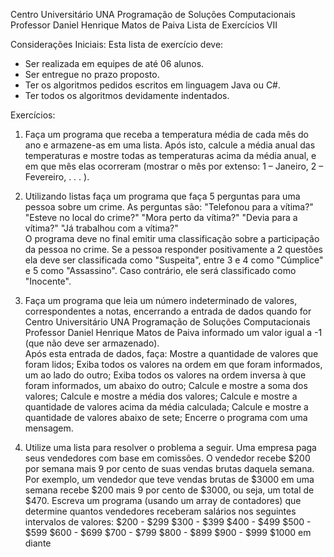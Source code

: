 Centro Universitário UNA 
Programação de Soluções Computacionais 
Professor Daniel Henrique Matos de Paiva 
Lista de Exercícios VII 



Considerações Iniciais: 
Esta lista de exercício deve: 
- Ser realizada em equipes de até 06 alunos. 
- Ser entregue no prazo proposto. 
- Ter os algoritmos pedidos escritos em linguagem Java ou C#. 
- Ter todos os algoritmos devidamente indentados. 


Exercícios: 
1. Faça um programa que receba a temperatura média de cada mês do ano e  armazene-as em uma lista. Após isto, calcule a média anual das temperaturas e  mostre todas as temperaturas acima da média anual, e em que mês elas  ocorreram (mostrar o mês por extenso: 1 – Janeiro, 2 – Fevereiro, . . . ). 


2. Utilizando listas faça um programa que faça 5 perguntas para uma pessoa  sobre um crime. As perguntas são: 
"Telefonou para a vítima?" 
"Esteve no local do crime?" 
"Mora perto da vítima?" 
"Devia para a vítima?" 
"Já trabalhou com a vítima?"  
O programa deve no final emitir uma classificação sobre a participação da  pessoa no crime. Se a pessoa responder positivamente a 2 questões ela deve  ser classificada como "Suspeita", entre 3 e 4 como "Cúmplice" e 5 como  "Assassino". Caso contrário, ele será classificado como "Inocente". 


3. Faça um programa que leia um número indeterminado de valores,  correspondentes a notas, encerrando a entrada de dados quando for 
Centro Universitário UNA 
Programação de Soluções Computacionais 
Professor Daniel Henrique Matos de Paiva 
informado um valor igual a -1 (que não deve ser armazenado).  
Após esta entrada de dados, faça: 
Mostre a quantidade de valores que foram lidos; 
Exiba todos os valores na ordem em que foram informados, um ao lado do  outro; 
Exiba todos os valores na ordem inversa à que foram informados, um abaixo  do outro; 
Calcule e mostre a soma dos valores; 
Calcule e mostre a média dos valores; 
Calcule e mostre a quantidade de valores acima da média calculada; Calcule e mostre a quantidade de valores abaixo de sete; 
Encerre o programa com uma mensagem. 


4. Utilize uma lista para resolver o problema a seguir. Uma empresa paga seus  vendedores com base em comissões. O vendedor recebe $200 por semana  mais 9 por cento de suas vendas brutas daquela semana.  
Por exemplo, um vendedor que teve vendas brutas de $3000 em uma semana  recebe $200 mais 9 por cento de $3000, ou seja, um total de $470.  Escreva um programa (usando um array de contadores) que determine  quantos vendedores receberam salários nos seguintes intervalos de valores: $200 - $299 
$300 - $399 
$400 - $499 
$500 - $599 
$600 - $699 
$700 - $799 
$800 - $899 
$900 - $999 
$1000 em diante
